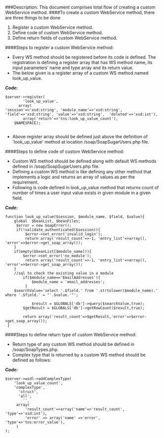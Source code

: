 ###Description: 
This document comprises total flow of creating a custom WebService method.
####To create a custom WebService method, there are three things to be done
1.	Register a custom WebService method.<br />
2.	Define code of custom WebService method.<br />
3.	Define return fields of custom WebService method.<br />
	

####Steps to register a custom WebService method:
* Every WS method should be registered before its code is defined. The registration is defining a register array that has WS method name, its input parameters’ name and type array and its return value.<br />
* The below given is a register array of a custom WS method named look_up_value.<br />

**_Code:_**

```
$server->register(
     	'look_up_value',
   	  array(
'session'=>'xsd:string', 'module_name'=>'xsd:string', 'field'=>'xsd:string', 'value'=>'xsd:string',  'deleted'=>'xsd:int'),
     	array('return'=>'tns:look_up_value_count'),
	$NAMESPACE);
  
  ```
* Above register array should be defined just above the definition of 'look_up_value' method at location <root>/soap/SoapSugarUsers.php file.

####Steps to define code of custom WebService method:

* Custom WS method should be defined along with default WS methods defined in <root>/soap/SoapSugarUsers.php file.<br />
* Defining a custom WS method is like defining any other method that implements a logic and returns an array of values as per the requirement.<br />
* Following is code defined in look_up_value method that returns count of number of times a user input value exists in given module in a given field.<br />

**_Code:_**

```
function look_up_value($session, $module_name, $field, $value){
	global  $beanList, $beanFiles;
   	 $error = new SoapError();
   	 if(!validate_authenticated($session)){
   		 $error->set_error('invalid_login');
   		 return array('result_count'=>-1, 'entry_list'=>array(), 'error'=>$error->get_soap_array());
   	}
   	if(empty($beanList[$module_name])){
   	 	$error->set_error('no_module');
   		 return array('result_count'=>-1, 'entry_list'=>array(), 'error'=>$error->get_soap_array());
   	}
  	//sql to check the existing value in a module
      	if($module_name=='EmailAddresses'){
     		$module_name = 'email_addresses';
     	 }
   	$searchValue='select '.$field.' from '.strtolower($module_name).' where '.$field.' = "'.$value.'"';
      
        	$result = $GLOBALS['db']->query($searchValue,true);
      	$getResult = $GLOBALS['db']->getRowCount($result,true);
    
      	return array('result_count'=>$getResult,'error'=>$error->get_soap_array());
 }

```

####Steps to define return type of custom WebService method:

* Return type of any custom WS method should be defined in <root>/soap/SoapTypes.php.<br />
* Complex type that is returned by a custom WS method should be defined as follows:

**_Code:_**

```
$server->wsdl->addComplexType(
	'look_up_value_count',
    'complexType',
  	  'struct',
  	  'all',
        '',
   	 array(
   		 'result_count'=>array('name'=>'result_count', 'type'=>'xsd:int'),
   		 'error' => array('name' =>'error', 'type'=>'tns:error_value'),
   	 )
);

```
